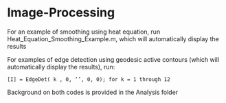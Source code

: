 # Image-Processing
For an example of smoothing using heat equation, run Heat_Equation_Smoothing_Example.m, 
which will automatically display the results

For examples of edge detection using geodesic active contours (which will automatically display the results), run:  

	[I] = EdgeDet( k , 0, ‘’, 0, 0); for k = 1 through 12

Background on both codes is provided in the Analysis folder
